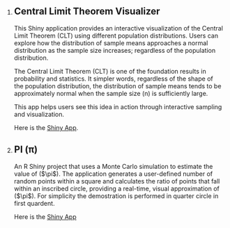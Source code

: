 <ol>
  <li> <h2>Central Limit Theorem Visualizer </h2>
<p>This Shiny application provides an interactive visualization of the Central Limit Theorem (CLT) using different population distributions.
Users can explore how the distribution of sample means approaches a normal distribution as the sample size increases; regardless of the population distribution.

The Central Limit Theorem (CLT) is one of the foundation results in probability and statistics.
It simpler words, regardless of the shape of the population distribution, the distribution of sample means tends to be approximately normal when the sample size (n) is sufficiently large.

This app helps users see this idea in action through interactive sampling and visualization.

Here is the <a href = "https://github.com/cbkarki/Projects/tree/main/shiny_apps/central_limit_theorem_illustration"> Shiny App</a>.
</p>
  </li>

  <li> <h2> PI (π)</h2>
  <p>
    An R Shiny project that uses a Monte Carlo simulation to estimate the value of ($\pi$). The application generates a user-defined number of random points within a square and calculates the ratio of points that fall within an inscribed circle, providing a real-time, visual approximation of ($\pi$). For simplicity the demostration is performed in quarter circle in first quardent.

  Here is the <a href = "https://github.com/cbkarki/Projects/tree/main/shiny_apps/PI%20Monte%20Carlo"> Shiny App</a>
  </p>
    
  </li>
  
</ol>
